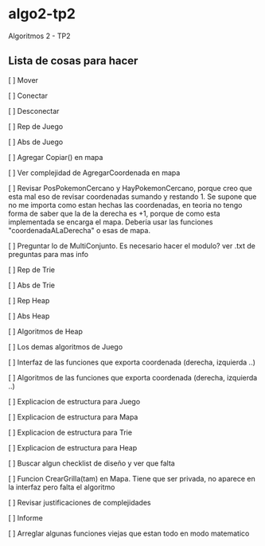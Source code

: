 # algo2-tp2
Algoritmos 2 - TP2

## Lista de cosas para hacer

[ ] Mover

[ ] Conectar

[ ] Desconectar

[ ] Rep de Juego

[ ] Abs de Juego

[ ] Agregar Copiar() en mapa

[ ] Ver complejidad de AgregarCoordenada en mapa

[ ] Revisar PosPokemonCercano y HayPokemonCercano, porque creo que esta mal eso de revisar coordenadas sumando y restando 1.
Se supone que no me importa como estan hechas las coordenadas, en teoria no tengo forma de saber que la de la derecha es +1,
porque de como esta implementada se encarga el mapa. Deberia usar las funciones "coordenadaALaDerecha" o esas de mapa.

[ ] Preguntar lo de MultiConjunto. Es necesario hacer el modulo? ver .txt de preguntas para mas info

[ ] Rep de Trie

[ ] Abs de Trie

[ ] Rep Heap

[ ] Abs Heap

[ ] Algoritmos de Heap

[ ] Los demas algoritmos de Juego

[ ] Interfaz de las funciones que exporta coordenada (derecha, izquierda ..)

[ ] Algoritmos de las funciones que exporta coordenada (derecha, izquierda ..)

[ ] Explicacion de estructura para Juego

[ ] Explicacion de estructura para Mapa

[ ] Explicacion de estructura para Trie

[ ] Explicacion de estructura para Heap

[ ] Buscar algun checklist de diseño y ver que falta

[ ] Funcion CrearGrilla(tam) en Mapa. Tiene que ser privada, no aparece en la interfaz pero falta el algoritmo

[ ] Revisar justificaciones de complejidades

[ ] Informe

[ ] Arreglar algunas funciones viejas que estan todo en modo matematico
